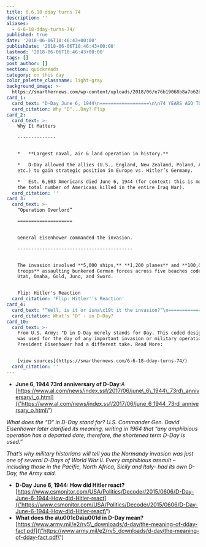 ```yaml
---
title: 6.6.18 dday turns 74
description: ''
aliases:
  - 6-6-18-dday-turns-74/
published: true
date: '2018-06-06T10:46:43+00:00'
publishDate: '2018-06-06T10:46:43+00:00'
lastmod: '2018-06-06T10:46:43+00:00'
tags: []
post_author: []
section: quickreads
category: on this day
color_palette_classname: light-gray
background_image: >-
  https://smarthernews.com/wp-content/uploads/2018/06/e76b19068b8a7b62bcd7955ba4e97874_XL.jpg
card_1:
  card_text: "D-Day June 6, 1944\n==================\n\n74 YEARS AGO TODAY\n------------------\n\n> **“Two kinds of people are staying on this beacha\x14the dead and those who are going to die.”**\n> \n> Col. George A. Taylor, commanding the Sixteenth Infantry Regiment, First Infantry Division, on Omaha Beach.\n\nWhy \"D\"...Day? Flip"
  card_citation: Why "D"...Day? Flip
card_2:
  card_text: >-
    Why It Matters

    --------------


    *   **Largest naval, air & land operation in history.**

    *   D-Day allowed the allies (U.S., England, New Zealand, Poland, Australia,
    etc.) to gain strategic position in Europe vs. Hitler’s Germany.

    *   Est. 6,603 Americans died June 6, 1944 (for context: this is more than
    the total number of Americans killed in the entire Iraq War).
  card_citation: ''
card_3:
  card_text: >-
    “Operation Overlord”

    ====================


    General Eisenhower commanded the invasion.

    ------------------------------------------


    The invasion involved **5,000 ships,** **1,200 planes** and **100,000 ground
    troops** assaulting bunkered German forces across five beaches code named:A
    Utah, Omaha, Gold, Juno, and Sword.


    Flip: Hitler's Reaction
  card_citation: 'Flip: Hitler''s Reaction'
card_4:
  card_text: "“Well, is it or isna\x19t it the invasion?”\n========================================\n\nAdolf Hitler\n------------\n\nOn the day of the invasion, Hitler slept until noon. His staff was too scared to tell him of the attack.\n\nD-Day signifies the beginning of the end for Hitler.\n\nWhat's \"D\" - in D-Day?"
  card_citation: What's "D" - in D-Day?
card_10:
  card_text: >-
    From U.S. Army: "D in D-Day merely stands for Day. This coded designation
    was used for the day of any important invasion or military operation."
    President Eisenhower had a different take. Read More:


    [view sources](https://smarthernews.com/6-6-18-dday-turns-74/)
  card_citation: ''
---
```

*   **June 6, 1944 73rd anniversary of D-Day**:_A_ [https://www.al.com/news/index.ssf/2017/06/june\_6\_1944\_73rd\_anniversary\_o.html](\"https://www.al.com/news/index.ssf/2017/06/june_6_1944_73rd_anniversary_o.html\")

_What does the “D” in D-Day stand for? U.S. Commander Gen. David Eisenhower later clarified its meaning, writing in 1964 that “any amphibious operation has a departed date; therefore, the shortened term D-Day is used.”_

_That’s why military historians will tell you the Normandy invasion was just one of several D-Days of World War II. Every amphibious assault – including those in the Pacific, North Africa, Sicily and Italy- had its own D-Day, the Army said._

*   **D-Day June 6, 1944: How did Hitler react?** [https://www.csmonitor.com/USA/Politics/Decoder/2015/0606/D-Day-June-6-1944-How-did-Hitler-react](\"https://www.csmonitor.com/USA/Politics/Decoder/2015/0606/D-Day-June-6-1944-How-did-Hitler-react\")
*   **What does the a\\u001cDa\\u001d in D-Day mean?** [https://www.army.mil/e2/rv5\_downloads/d-day/the-meaning-of-dday-fact.pdf](\"https://www.army.mil/e2/rv5_downloads/d-day/the-meaning-of-dday-fact.pdf\")